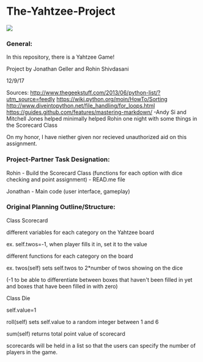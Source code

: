 # The-Yahtzee-Project
![](https://cardgames.io/yahtzee/images/yahtzee-logo.png)

### General:

In this repository, there is a Yahtzee Game!

Project by Jonathan Geller and Rohin Shivdasani

12/9/17

Sources:
http://www.thegeekstuff.com/2013/06/python-list/?utm_source=feedly
https://wiki.python.org/moin/HowTo/Sorting
http://www.diveintopython.net/file_handling/for_loops.html
https://guides.github.com/features/mastering-markdown/
-Andy Si and Mitchell Jones helped minimally helped Rohin one night with some things in the Scorecard Class

On my honor, I have niether given nor recieved unauthorized aid on this assignment. 




### Project-Partner Task Designation:

Rohin - Build the Scorecard Class (functions for each option with dice checking and point assignment)
      - READ.me file
      
Jonathan - Main code (user interface, gameplay)


### Original Planning Outline/Structure:

Class Scorecard

different variables for each category on the Yahtzee board

ex. self.twos=-1, when player fills it in, set it to the value

different functions for each category on the board

ex. twos(self) sets self.twos to 2*number of twos showing on the dice

(-1 to be able to differentiate between boxes that haven't been filled in yet and boxes that have been filled in with zero)

Class Die

self.value=1

roll(self) sets self.value to a random integer between 1 and 6

sum(self) returns total point value of scorecard

scorecards will be held in a list so that the users can specify the number of players in the game.
